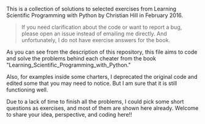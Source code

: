 
This is a collection of solutions to selected exercises from Learning Scientific Programming with Python by Christian Hill in February 2016.

> If you need clarification about the code or want to report a bug, please open an issue instead of emailing me directly. And unfortunately, I do not have exercise answers for the book.

As you can see from the description of this repository, this file aims to code and solve the problems behind each cheater from the book "Learning_Scientific_Programming_with_Python."

Also, for examples inside some charters, I deprecated the original code and edited some that you may need to notice. But I am sure that it is still functioning well.

Due to a lack of time to finish all the problems, I could pick some short questions as exercises, and most of them are shown here already.
Welcome to share your idea, perspective, and coding here!!

